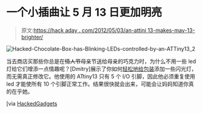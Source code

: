 # 一个小插曲让 5 月 13 日更加明亮

> 原文:[https://hack aday . com/2012/05/03/an-attini 13-makes-may-13-brighter/](https://hackaday.com/2012/05/03/an-attiny13-makes-may-13th-brighter/)

![](../Images/39d5300f080ee9b410b7203cf574ee0a.png "Hacked-Chocolate-Box-has-Blinking-LEDs-controlled-by-an-ATTiny13_2")

当去商店买那些你总是在~~情人节~~母亲节送给母亲的巧克力时，为什么不用一些 led 灯给它们增添一点情趣呢？[Dmitry]展示了你如何[轻松地给包装](http://elabz.com/pimp-your-chocolates-with-arduino-ide-and-attiny13/)添加一些闪光灯，而无需真正修改它。他使用的 ATtiny13 只有 5 个 I/O 引脚，因此他必须重复使用 led 才能使所有 10 个引脚正常工作。结果很快就会出来，可能会让妈妈知道你真的在乎她。

[via [HackedGadgets](http://hackedgadgets.com/2012/05/03/hacked-chocolate-box-has-blinking-leds-controlled-by-an-attiny13/)